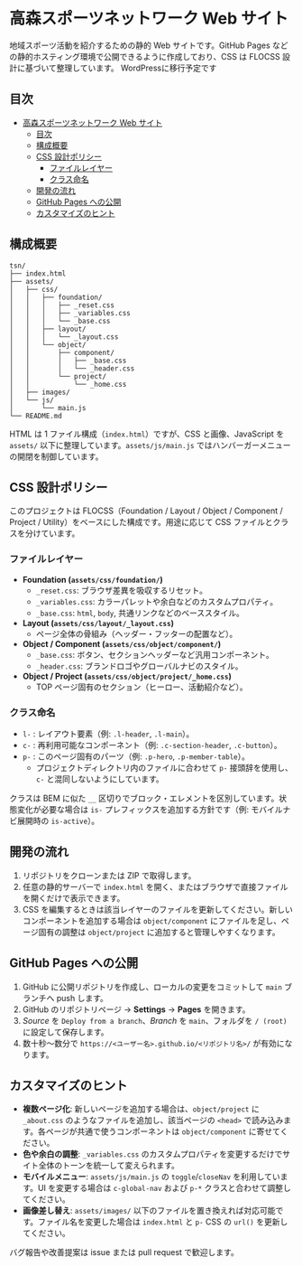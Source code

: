 # 高森スポーツネットワーク Web サイト

地域スポーツ活動を紹介するための静的 Web サイトです。GitHub Pages などの静的ホスティング環境で公開できるように作成しており、CSS は FLOCSS 設計に基づいて整理しています。
WordPressに移行予定です

## 目次
- [高森スポーツネットワーク Web サイト](#高森スポーツネットワーク-web-サイト)
  - [目次](#目次)
  - [構成概要](#構成概要)
  - [CSS 設計ポリシー](#css-設計ポリシー)
    - [ファイルレイヤー](#ファイルレイヤー)
    - [クラス命名](#クラス命名)
  - [開発の流れ](#開発の流れ)
  - [GitHub Pages への公開](#github-pages-への公開)
  - [カスタマイズのヒント](#カスタマイズのヒント)

## 構成概要

```
tsn/
├── index.html
├── assets/
│   ├── css/
│   │   ├── foundation/
│   │   │   ├── _reset.css
│   │   │   ├── _variables.css
│   │   │   └── _base.css
│   │   ├── layout/
│   │   │   └── _layout.css
│   │   └── object/
│   │       ├── component/
│   │       │   ├── _base.css
│   │       │   └── _header.css
│   │       └── project/
│   │           └── _home.css
│   ├── images/
│   └── js/
│       └── main.js
└── README.md
```

HTML は 1 ファイル構成（`index.html`）ですが、CSS と画像、JavaScript を `assets/` 以下に整理しています。`assets/js/main.js` ではハンバーガーメニューの開閉を制御しています。

## CSS 設計ポリシー

このプロジェクトは FLOCSS（Foundation / Layout / Object / Component / Project / Utility）をベースにした構成です。用途に応じて CSS ファイルとクラスを分けています。

### ファイルレイヤー

- **Foundation (`assets/css/foundation/`)**
  - `_reset.css`: ブラウザ差異を吸収するリセット。
  - `_variables.css`: カラーパレットや余白などのカスタムプロパティ。
  - `_base.css`: `html`, `body`, 共通リンクなどのベーススタイル。
- **Layout (`assets/css/layout/_layout.css`)**
  - ページ全体の骨組み（ヘッダー・フッターの配置など）。
- **Object / Component (`assets/css/object/component/`)**
  - `_base.css`: ボタン、セクションヘッダーなど汎用コンポーネント。
  - `_header.css`: ブランドロゴやグローバルナビのスタイル。
- **Object / Project (`assets/css/object/project/_home.css`)**
  - TOP ページ固有のセクション（ヒーロー、活動紹介など）。

### クラス命名

- `l-` : レイアウト要素（例: `.l-header`, `.l-main`）。
- `c-` : 再利用可能なコンポーネント（例: `.c-section-header`, `.c-button`）。
- `p-` : このページ固有のパーツ（例: `.p-hero`, `.p-member-table`）。
  - プロジェクトディレクトリ内のファイルに合わせて `p-` 接頭辞を使用し、`c-` と混同しないようにしています。

クラスは BEM に似た `__` 区切りでブロック・エレメントを区別しています。状態変化が必要な場合は `is-` プレフィックスを追加する方針です（例: モバイルナビ展開時の `is-active`）。

## 開発の流れ

1. リポジトリをクローンまたは ZIP で取得します。
2. 任意の静的サーバーで `index.html` を開く、またはブラウザで直接ファイルを開くだけで表示できます。
3. CSS を編集するときは該当レイヤーのファイルを更新してください。新しいコンポーネントを追加する場合は `object/component` にファイルを足し、ページ固有の調整は `object/project` に追加すると管理しやすくなります。

## GitHub Pages への公開

1. GitHub に公開リポジトリを作成し、ローカルの変更をコミットして `main` ブランチへ push します。
2. GitHub のリポジトリページ → **Settings** → **Pages** を開きます。
3. *Source* を `Deploy from a branch`、*Branch* を `main`、フォルダを `/ (root)` に設定して保存します。
4. 数十秒～数分で `https://<ユーザー名>.github.io/<リポジトリ名>/` が有効になります。

## カスタマイズのヒント

- **複数ページ化**: 新しいページを追加する場合は、`object/project` に `_about.css` のようなファイルを追加し、該当ページの `<head>` で読み込みます。各ページが共通で使うコンポーネントは `object/component` に寄せてください。
- **色や余白の調整**: `_variables.css` のカスタムプロパティを変更するだけでサイト全体のトーンを統一して変えられます。
- **モバイルメニュー**: `assets/js/main.js` の `toggle`/`closeNav` を利用しています。UI を変更する場合は `c-global-nav` および `p-*` クラスと合わせて調整してください。
- **画像差し替え**: `assets/images/` 以下のファイルを置き換えれば対応可能です。ファイル名を変更した場合は `index.html` と `p-` CSS の `url()` を更新してください。

バグ報告や改善提案は issue または pull request で歓迎します。
